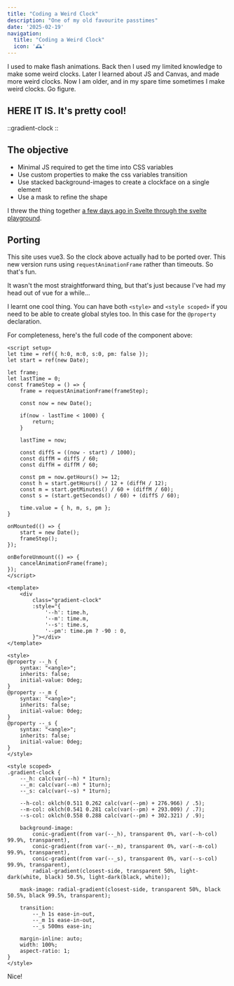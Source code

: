 ```yaml
---
title: "Coding a Weird Clock"
description: "One of my old favourite passtimes"
date: '2025-02-19'
navigation:
  title: "Coding a Weird Clock"
  icon: '🕰'
---
```

 
I used to make flash animations. Back then I used my limited knowledge to make some weird clocks. Later I learned about JS and Canvas, and made more weird clocks. Now I am older, and in my spare time sometimes I make weird clocks. Go figure.

<!--more-->

## HERE IT IS. It's pretty cool!

::gradient-clock
::

## The objective

- Minimal JS required to get the time into CSS variables
- Use custom properties to make the css variables transition
- Use stacked background-images to create a clockface on a single element
- Use a mask to refine the shape

I threw the thing together [a few days ago in Svelte through the svelte playground](https://svelte.dev/playground/3729a11a60d0468ab8b5c1e7ccc88b9a?version=5.19.9).

## Porting

This site uses vue3. So the clock above actually had to be ported over. This new version runs using  `requestAnimationFrame` rather than timeouts. So that's fun.

It wasn't the most straightforward thing, but that's just because I've had my head out of vue for a while...

I learnt one cool thing. You can have both `<style>` and `<style scoped>` if you need to be able to create global styles too. In this case for the `@property` declaration.

For completeness, here's the full code of the component above:

```vue
<script setup>
let time = ref({ h:0, m:0, s:0, pm: false });
let start = ref(new Date);

let frame;
let lastTime = 0;
const frameStep = () => {
    frame = requestAnimationFrame(frameStep);

    const now = new Date();
    
    if(now - lastTime < 1000) {
        return;
    }

    lastTime = now;

    const diffS = ((now - start) / 1000);
    const diffM = diffS / 60;
    const diffH = diffM / 60;

    const pm = now.getHours() >= 12;
    const h = start.getHours() / 12 + (diffH / 12);
    const m = start.getMinutes() / 60 + (diffM / 60);
    const s = (start.getSeconds() / 60) + (diffS / 60);

    time.value = { h, m, s, pm };
}

onMounted(() => {
    start = new Date();
    frameStep();
});

onBeforeUnmount(() => {
    cancelAnimationFrame(frame);
});
</script>

<template>
    <div
        class="gradient-clock"
        :style="{
            '--h': time.h,
            '--m': time.m,
            '--s': time.s,
            '--pm': time.pm ? -90 : 0,
        }"></div>
</template>

<style>
@property --_h {
    syntax: "<angle>";
    inherits: false;
    initial-value: 0deg;
}
@property --_m {
    syntax: "<angle>";
    inherits: false;
    initial-value: 0deg;
}
@property --_s {
    syntax: "<angle>";
    inherits: false;
    initial-value: 0deg;
}
</style>

<style scoped>
.gradient-clock {
    --_h: calc(var(--h) * 1turn);
    --_m: calc(var(--m) * 1turn);
    --_s: calc(var(--s) * 1turn);
    
    --h-col: oklch(0.511 0.262 calc(var(--pm) + 276.966) / .5);
    --m-col: oklch(0.541 0.281 calc(var(--pm) + 293.009) / .7);
    --s-col: oklch(0.558 0.288 calc(var(--pm) + 302.321) / .9);
    
    background-image:
        conic-gradient(from var(--_h), transparent 0%, var(--h-col) 99.9%, transparent),
        conic-gradient(from var(--_m), transparent 0%, var(--m-col) 99.9%, transparent),
        conic-gradient(from var(--_s), transparent 0%, var(--s-col) 99.9%, transparent),
        radial-gradient(closest-side, transparent 50%, light-dark(white, black) 50.5%, light-dark(black, white));
    
    mask-image: radial-gradient(closest-side, transparent 50%, black 50.5%, black 99.5%, transparent);

    transition:
        --_h 1s ease-in-out,
        --_m 1s ease-in-out,
        --_s 500ms ease-in;

    margin-inline: auto;
    width: 100%;
    aspect-ratio: 1;
}
</style>
```

Nice!